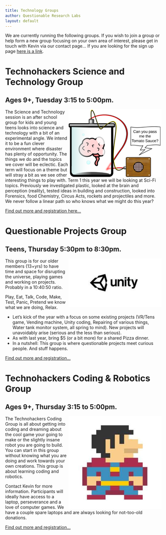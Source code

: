 ```yaml
---
title: Technology Groups
author: Questionable Research Labs
layout: default
---
```


We are currently running the following groups. If you wish to join a group or help form a new group focusing on your own area of interest, please get in touch with
Kevin via our contact page… If you are looking for the sign up page [here is a link](https://forms.gle/GrpydS7k9AwmV1mH9).

# Technohackers Science and Technology Group

## Ages 9+, Tuesday 3:15 to 5:00pm.

<img src="/info-page-assets/groups/experment_o.png" style="float: right">

The Science and Technology session is an after school group for kids and young teens looks into science and technology with a bit of an experimental angle. We
intend it to be a fun clever environment where disaster has plenty of opportunity. The things we do and the topics we cover will be eclectic. Each term will focus
on a theme but will stray a bit as we see other interesting things to play with. Term 1 this year we will be looking at Sci-Fi topics. Previously we investigated
plastic, looked at the brain and perception (reality), tested ideas in building and construction, looked into Forensics, food Chemistry, Circus Acts, rockets and
projectiles and more. We never follow a linear path so who knows what we might do this year?

[Find out more and registration here…](/groups/sci-tech)

# Questionable Projects Group

## Teens, Thursday 5:30pm to 8:30pm.

<img src="/info-page-assets/groups/unity_o.jpg" style="float: right">

This group is for our older members (13+yrs) to have time and space for disrupting the universe, playing games and working on projects. Probably in a 10:40:50
ratio.

Play, Eat, Talk, Code, Make, Test, Panic, Pretend we know what we are doing, Relax.

- Let’s kick of the year with a focus on some existing projects (VR/Tens game, Vending machine, Unity coding, Repairing of various things, Water tank monitor
  system, all spring to mind). New projects will unavoidably arise (serious and the less than serious).
- As with last year, bring $5 (or a bit more) for a shared Pizza dinner.
- In a nutshell: This group is where questionable projects meet curious people. And stuff happens.

[Find out more and registration…](/groups/questionable)

# Technohackers Coding & Robotics Group

## Ages 9+, Thursday 3:15 to 5:00pm.

<img src="/info-page-assets/groups/super-hero_o.jpg" style="float: right">

The Technohackers Coding Group is all about getting into coding and dreaming about the cool game your going to make or the slightly insane robot you are going to
build. You can start in this group without knowing what you are doing and work towards your own creations. This group is about learning coding and robotics.

Contact Kevin for more information. Participants will ideally have access to a laptop, perseverance and a love of computer games. We have a couple spare laptops
and are always looking for not-too-old donations.

[Find out more and registration…](/groups/coding-robotics)
